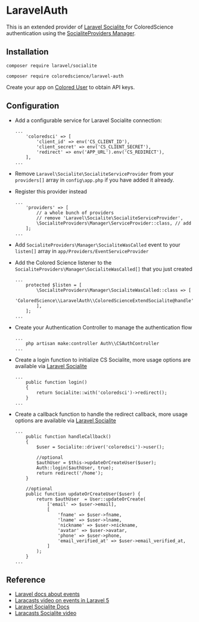 # LaravelAuth
This is an extended provider of [Laravel Socialite ](https://laravel.com/docs/5.7/socialite) for 
ColoredScience authentication using the [SocialiteProviders Manager](https://github.com/SocialiteProviders/Manager).

Installation
------------

```
composer require laravel/socialite
```

```
composer require coloredscience/laravel-auth
```

Create your app on [Colored User](https://user.coloredscience.com/devs) to obtain API keys.


Configuration
------------

* Add a configurable service for Laravel Socialite connection:

    ```
    ...
        'coloredsci' => [
            'client_id' => env('CS_CLIENT_ID'),
            'client_secret' => env('CS_CLIENT_SECRET'),
            'redirect' => env('APP_URL').env('CS_REDIRECT'),
        ],
    ...
    ```

* Remove `Laravel\Socialite\SocialiteServiceProvider` from your `providers[]` array in `config\app.php` if you have added it already.

* Register this provider instead

    ```
    ...
        'providers' => [
            // a whole bunch of providers
            // remove 'Laravel\Socialite\SocialiteServiceProvider',
            \SocialiteProviders\Manager\ServiceProvider::class, // add
        ];
    ...
    ```

* Add `SocialiteProviders\Manager\SocialiteWasCalled` event to your `listen[]` array in `app/Providers/EventServiceProvider`

* Add the Colored Science listener to the `SocialiteProviders\Manager\SocialiteWasCalled[]` that you just created

    ```
    ...
        protected $listen = [
            \SocialiteProviders\Manager\SocialiteWasCalled::class => [
                'ColoredScience\\LaravelAuth\\ColoredScienceExtendSocialite@handle',
            ],
        ];
    ...
    ```

* Create your Authentication Controller to manage the authentication flow
    ```
    ...
        php artisan make:controller Auth\\CSAuthController
    ...
    ```

* Create a login function to initialize CS Socialite, more usage options are available via [Laravel Socialite ](https://laravel.com/docs/5.7/socialite)
    ```
    ...
        public function login()
        {
            return Socialite::with('coloredsci')->redirect();
        }
    ...
    ```
* Create a callback function to handle the redirect callback, more usage options are available via [Laravel Socialite ](https://laravel.com/docs/5.7/socialite)
    ```
    ...
        public function handleCallback()
        {
            $user = Socialite::driver('coloredsci')->user();

            //optional
            $authUser = $this->updateOrCreateUser($user);
            Auth::login($authUser, true);
            return redirect('/home');
        }

        //optional
        public function updateOrCreateUser($user) {
            return $authUser  = User::updateOrCreate(
                ['email' => $user->email],
                [
                    'fname' => $user->fname,
                    'lname' => $user->lname,
                    'nickname' => $user->nickname,
                    'avatar' => $user->avatar,
                    'phone' => $user->phone,
                    'email_verified_at' => $user->email_verified_at,
                ]
            );
        }
    ...
    ```

## Reference

* [Laravel docs about events](http://laravel.com/docs/5.0/events)
* [Laracasts video on events in Laravel 5](https://laracasts.com/lessons/laravel-5-events)
* [Laravel Socialite Docs](https://github.com/laravel/socialite)  
* [Laracasts Socialite video](https://laracasts.com/series/whats-new-in-laravel-5/episodes/9)